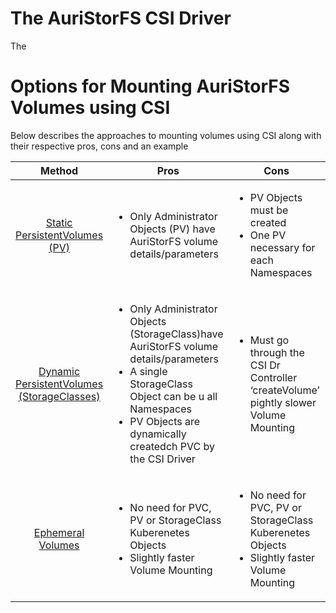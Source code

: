# The AuriStorFS CSI Driver

The

# Options for Mounting AuriStorFS Volumes using CSI

Below describes the  approaches to mounting volumes using CSI along with their respective pros, cons and an example


| <CENTER> Method </CENTER>  | <CENTER> Pros </CENTER> | <CENTER> Cons </CENTER> | Example |
| ------------- | ------------- | ------------- | ------------- |
| <CENTER>[Static PersistentVolumes (PV)](https://kubernetes.io/docs/concepts/storage/persistent-volumes) </CENTER>| <UL> <LI> Only Administrator Objects (PV) have AuriStorFS volume details/parameters </UL>   | <UL> <LI> PV Objects must be created <LI> One PV necessary for each  Namespaces |  <CENTER> [Static Example](persistentVolume-pvx) </CENTER> |
| <CENTER>[Dynamic PersistentVolumes (StorageClasses)](https://kubernetes.io/docs/concepts/storage/dynamic-provisioning) </CENTER>| <UL> <LI> Only Administrator Objects (StorageClass)have AuriStorFS volume details/parameters <LI> A single StorageClass Object can be u all Namespaces <LI> PV Objects are dynamically createdch PVC by the CSI Driver | <UL><LI> Must go through the CSI Dr  Controller ‘createVolume’ pightly slower Volume Mounting | <CENTER> [Dynamic Example](dynamicVolume-dvx) </CENTER> |
| <CENTER>[Ephemeral Volumes](https://kubernetes.io/docs/concepts/storage/ephemeral-volumes) </CENTER>|<UL> <LI> No need for PVC, PV or StorageClass   Kuberenetes Objects <LI> Slightly faster Volume Mounting | <UL><LI> No need for PVC, PV or StorageClass   Kuberenetes Objects <LI> Slightly faster Volume Mounting |  <CENTER> [Ephemeral Example](ephemeralVolume-evx) </CENTER> |
